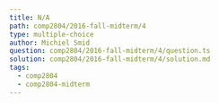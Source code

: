 ```yaml
---
title: N/A
path: comp2804/2016-fall-midterm/4
type: multiple-choice
author: Michiel Smid
question: comp2804/2016-fall-midterm/4/question.ts
solution: comp2804/2016-fall-midterm/4/solution.md
tags:
  - comp2804
  - comp2804-midterm
---
```

